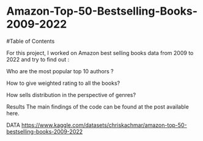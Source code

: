 
  

# Amazon-Top-50-Bestselling-Books-2009-2022


#Table of Contents



For this project, I worked on  Amazon best selling books data from 2009 to 2022 and try to find out :

Who are the most popular top 10 authors ?

How to give weighted rating to all the books?

How sells distribution in the perspective of genres?



Results
The main findings of the code can be found at the post available here.

DATA
https://www.kaggle.com/datasets/chriskachmar/amazon-top-50-bestselling-books-2009-2022
